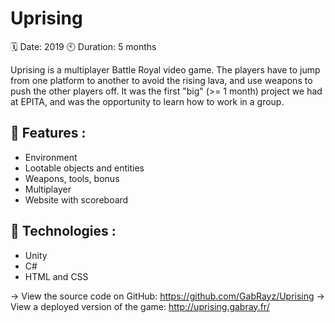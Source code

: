 # Uprising

🗓 Date: 2019 🕙 Duration: 5 months

Uprising is a multiplayer Battle Royal video game. The players have to jump from one platform to another to avoid the rising lava, and use weapons to
push the other players off. It was the first "big" (>= 1 month) project we had at EPITA, and was the opportunity to learn how to work in a group.

## 🚀 Features :

- Environment
- Lootable objects and entities
- Weapons, tools, bonus
- Multiplayer
- Website with scoreboard

## 🧬 Technologies :

- Unity
- C#
- HTML and CSS

→ View the source code on GitHub: https://github.com/GabRayz/Uprising
→ View a deployed version of the game: http://uprising.gabray.fr/
